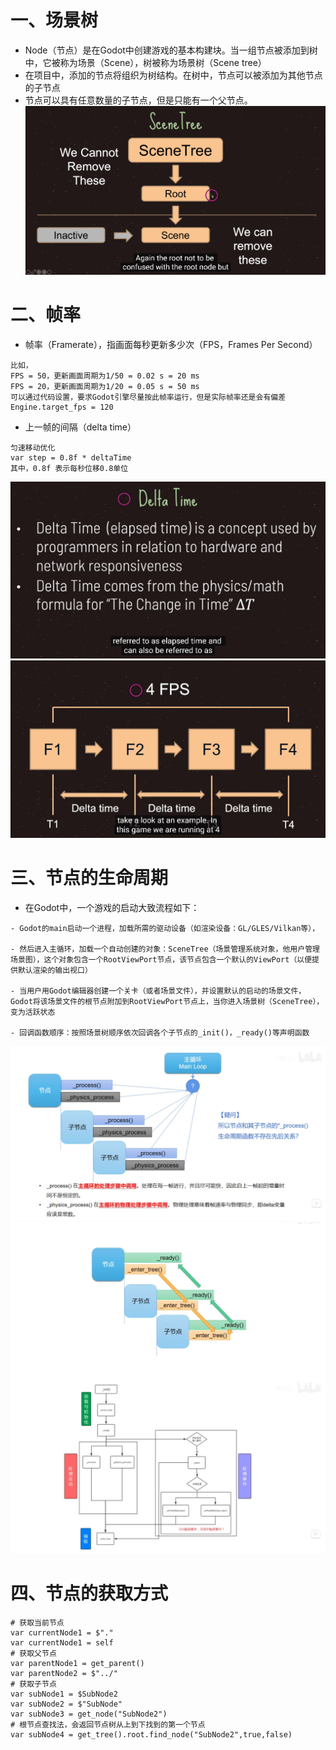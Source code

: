 # 一、场景树
- Node（节点）是在Godot中创建游戏的基本构建块。当一组节点被添加到树中，它被称为场景（Scene），树被称为场景树（Scene tree）
- 在项目中，添加的节点将组织为树结构。在树中，节点可以被添加为其他节点的子节点
- 节点可以具有任意数量的子节点，但是只能有一个父节点。
![image](https://github.com/dameion-wang/Godot-learningBlog/blob/main/IMG/scene-tree.png)

# 二、帧率
- 帧率（Framerate），指画面每秒更新多少次（FPS，Frames Per Second）
```
比如，
FPS = 50，更新画面周期为1/50 = 0.02 s = 20 ms
FPS = 20，更新画面周期为1/20 = 0.05 s = 50 ms
可以通过代码设置，要求Godot引擎尽量按此帧率运行，但是实际帧率还是会有偏差
Engine.target_fps = 120
```

- 上一帧的间隔（delta time）
```
匀速移动优化
var step = 0.8f * deltaTime
其中，0.8f 表示每秒位移0.8单位
```
![image](https://github.com/dameion-wang/Godot-learningBlog/blob/main/IMG/delta.png)
![image](https://github.com/dameion-wang/Godot-learningBlog/blob/main/IMG/delta-1.png)

# 三、节点的生命周期
- 在Godot中，一个游戏的启动大致流程如下：
```
- Godot的main启动一个进程，加载所需的驱动设备（如渲染设备：GL/GLES/Vilkan等），

- 然后进入主循环，加载一个自动创建的对象：SceneTree（场景管理系统对象，他用户管理场景图），这个对象包含一个RootViewPort节点，该节点包含一个默认的ViewPort（以便提供默认渲染的输出视口）

- 当用户用Godot编辑器创建一个关卡（或者场景文件），并设置默认的启动的场景文件，Godot将该场景文件的根节点附加到RootViewPort节点上，当你进入场景树（SceneTree），变为活跃状态

- 回调函数顺序：按照场景树顺序依次回调各个子节点的_init()，_ready()等声明函数
```
![image](https://github.com/dameion-wang/Godot-learningBlog/blob/main/IMG/godot_process.jpg)
![image](https://github.com/dameion-wang/Godot-learningBlog/blob/main/IMG/godot_node.jpg)
![image](https://github.com/dameion-wang/Godot-learningBlog/blob/main/IMG/godot_lifecycle.jpg)

# 四、节点的获取方式
```Godot
# 获取当前节点
var currentNode1 = $"."
var currentNode1 = self
# 获取父节点
var parentNode1 = get_parent()
var parentNode2 = $"../"
# 获取子节点
var subNode1 = $SubNode2
var subNode2 = $"SubNode"
var subNode3 = get_node("SubNode2")
# 根节点查找法，会返回节点树从上到下找到的第一个节点
var subNode4 = get_tree().root.find_node("SubNode2",true,false)

```
